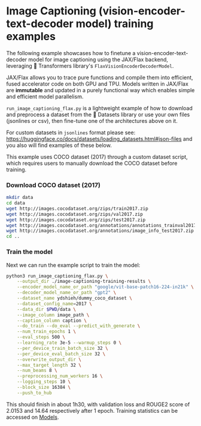 # Image Captioning (vision-encoder-text-decoder model) training examples

The following example showcases how to finetune a vision-encoder-text-decoder model for image captioning
using the JAX/Flax backend, leveraging 🤗 Transformers library's `FlaxVisionEncoderDecoderModel`.

JAX/Flax allows you to trace pure functions and compile them into efficient, fused accelerator code on both GPU and TPU.
Models written in JAX/Flax are **immutable** and updated in a purely functional
way which enables simple and efficient model parallelism.

`run_image_captioning_flax.py` is a lightweight example of how to download and preprocess a dataset from the 🤗 Datasets
library or use your own files (jsonlines or csv), then fine-tune one of the architectures above on it.

For custom datasets in `jsonlines` format please see: https://huggingface.co/docs/datasets/loading_datasets.html#json-files and you also will find examples of these below.

This example uses COCO dataset (2017) through a custom dataset script, which requires users to manually download the
COCO dataset before training.

### Download COCO dataset (2017)
```bash
mkdir data
cd data
wget http://images.cocodataset.org/zips/train2017.zip
wget http://images.cocodataset.org/zips/val2017.zip
wget http://images.cocodataset.org/zips/test2017.zip
wget http://images.cocodataset.org/annotations/annotations_trainval2017.zip
wget http://images.cocodataset.org/annotations/image_info_test2017.zip
cd ..
```

### Train the model
Next we can run the example script to train the model:

```bash
python3 run_image_captioning_flax.py \
	--output_dir ./image-captioning-training-results \
	--encoder_model_name_or_path "google/vit-base-patch16-224-in21k" \
	--decoder_model_name_or_path "gpt2" \
	--dataset_name ydshieh/dummy_coco_dataset \
	--dataset_config_name=2017 \
	--data_dir $PWD/data \
	--image_column image_path \
	--caption_column caption \
	--do_train --do_eval --predict_with_generate \
	--num_train_epochs 1 \
	--eval_steps 500 \
	--learning_rate 3e-5 --warmup_steps 0 \
	--per_device_train_batch_size 32 \
	--per_device_eval_batch_size 32 \
	--overwrite_output_dir \
	--max_target_length 32 \
	--num_beams 8 \
	--preprocessing_num_workers 16 \
	--logging_steps 10 \
	--block_size 16384 \
	--push_to_hub
```

This should finish in about 1h30, with validation loss and ROUGE2 score of 2.0153 and 14.64 respectively after 1 epoch.
Training statistics can be accessed on [Models](https://huggingface.co/ydshieh/image-captioning-training-results/tensorboard).
